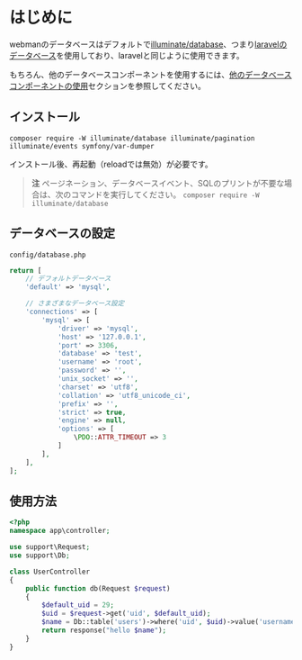 # はじめに

webmanのデータベースはデフォルトで[illuminate/database](https://github.com/illuminate/database)、つまり[laravelのデータベース](https://learnku.com/docs/laravel/8.x/database/9400)を使用しており、laravelと同じように使用できます。

もちろん、他のデータベースコンポーネントを使用するには、[他のデータベースコンポーネントの使用](others.md)セクションを参照してください。

## インストール

`composer require -W illuminate/database illuminate/pagination illuminate/events symfony/var-dumper`

インストール後、再起動（reloadでは無効）が必要です。

> **注**
> ページネーション、データベースイベント、SQLのプリントが不要な場合は、次のコマンドを実行してください。
> `composer require -W illuminate/database`

## データベースの設定
`config/database.php`
```php
return [
    // デフォルトデータベース
    'default' => 'mysql',

    // さまざまなデータベース設定
    'connections' => [
        'mysql' => [
            'driver' => 'mysql',
            'host' => '127.0.0.1',
            'port' => 3306,
            'database' => 'test',
            'username' => 'root',
            'password' => '',
            'unix_socket' => '',
            'charset' => 'utf8',
            'collation' => 'utf8_unicode_ci',
            'prefix' => '',
            'strict' => true,
            'engine' => null,
            'options' => [
                \PDO::ATTR_TIMEOUT => 3
            ]
        ],
    ],
];
```

## 使用方法
```php
<?php
namespace app\controller;

use support\Request;
use support\Db;

class UserController
{
    public function db(Request $request)
    {
        $default_uid = 29;
        $uid = $request->get('uid', $default_uid);
        $name = Db::table('users')->where('uid', $uid)->value('username');
        return response("hello $name");
    }
}
```
